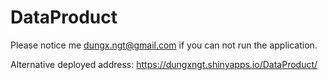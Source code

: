 DataProduct
===========

Please notice me dungx.ngt@gmail.com if you can not run the application.

Alternative deployed address: https://dungxngt.shinyapps.io/DataProduct/
